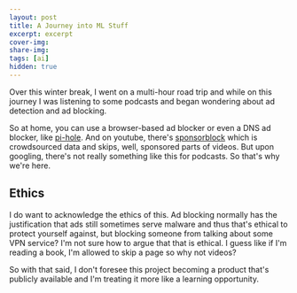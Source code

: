 ```yaml
---
layout: post
title: A Journey into ML Stuff
excerpt: excerpt
cover-img: 
share-img: 
tags: [ai]
hidden: true
---
```


Over this winter break, I went on a multi-hour road trip and while on this journey I was listening to some podcasts and began wondering about ad detection and ad blocking. 

So at home, you can use a browser-based ad blocker or even a DNS ad blocker, like [pi-hole](https://pi-hole.net/). And on youtube, there's [sponsorblock](https://sponsor.ajay.app/) which is crowdsourced data and skips, well, sponsored parts of videos. But upon googling, there's not really something like this for podcasts. So that's why we're here. 

## Ethics

I do want to acknowledge the ethics of this. Ad blocking normally has the justification that ads still sometimes serve malware and thus that's ethical to protect yourself against, but blocking someone from talking about some VPN service? I'm not sure how to argue that that is ethical. I guess like if I'm reading a book, I'm allowed to skip a page so why not videos? 

So with that said, I don't foresee this project becoming a product that's publicly available and I'm treating it more like a learning opportunity. 